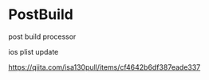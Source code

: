 # PostBuild

post build processor

ios plist update

https://qiita.com/isa130pull/items/cf4642b6df387eade337


